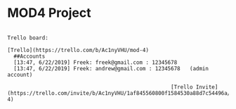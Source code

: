 # MOD4 Project
                                                                                            
                                                                                            Trello board:
                                                                                            [Trello](https://trello.com/b/Ac1nyVHU/mod-4)
      ##Accounts
      [13:47, 6/22/2019] Freek: freek@gmail.com : 12345678
      [13:47, 6/22/2019] Freek: andrew@gmail.com : 12345678   (admin account)                    
                          
                                                        [Trello Invite](https://trello.com/invite/b/Ac1nyVHU/1af845560800f1584530a88d7c54496a/mod-4)